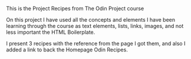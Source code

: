 This is the Project Recipes from The Odin Project course

On this project I have used all the concepts and elements I have been learning through the course as text elements, lists, links, images, and not less important the HTML Boilerplate.

I present 3 recipes with the reference from the page I got them, and also I added a link to back the Homepage Odin Recipes.